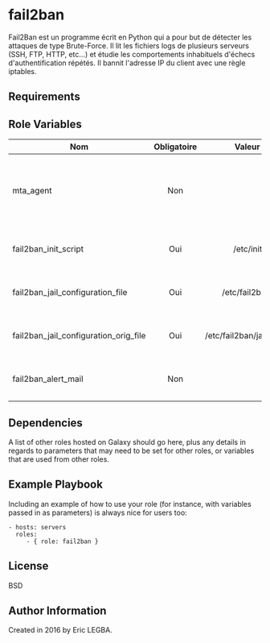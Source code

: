 fail2ban
=========

Fail2Ban est un programme écrit en Python qui a pour but de détecter les attaques de type Brute-Force.
Il lit les fichiers logs de plusieurs serveurs (SSH, FTP, HTTP, etc...) et étudie les comportements inhabituels
d'échecs d'authentification répétés. Il bannit l'adresse IP du client avec une règle iptables.

Requirements
------------


Role Variables
--------------
| Nom	        | Obligatoire	| Valeur par défaut  | Valeur utilisée	| Description|
| ------------- |:-------------:| ------------------:|:--------:|:-----------|
|mta_agent| Non|-|-|Serveur de mail que Fail2Ban utilisera pour envoyer des mails d'alerte.|
|fail2ban_init_script|Oui|/etc/init.d/fail2ban|/etc/init.d/fail2ban|Script de contrôle du programme Fail2Ban.|
|fail2ban_jail_configuration_file|Oui|/etc/fail2ban/jail.conf|/etc/fail2ban/jail.conf|Fichier de configuration personnalisé de Fail2Ban.|
|fail2ban_jail_configuration_orig_file|Oui|/etc/fail2ban/jail.conf.orig|/etc/fail2ban/jail.conf.orig|Fichier de configuration original de Fail2Ban.|
|fail2ban_alert_mail|Non|-|user@localhost|Adresse mail de réception des mails d'alerte.|

Dependencies
------------

A list of other roles hosted on Galaxy should go here, plus any details in regards to parameters that may need to be set for other roles, or variables that are used from other roles.

Example Playbook
----------------

Including an example of how to use your role (for instance, with variables passed in as parameters) is always nice for users too:

    - hosts: servers
      roles:
         - { role: fail2ban }

License
-------

BSD

Author Information
------------------

Created in 2016 by Eric LEGBA.